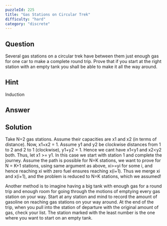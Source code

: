 ```yaml
---
puzzleId: 225
title: "Gas Stations on Circular Trek"
difficulty: "hard"
category: "discrete"
---
```


## Question
Several gas stations on a circular trek have between them just enough gas for one car to make a complete round trip. Prove that if you start at the right station with an empty tank you shall be able to make it all the way around.

## Hint
Induction

## Answer


## Solution
Take N=2 gas stations. Assume their capacities are x1 and x2 (in terms of distance). Now, x1+x2 = 1. Assume y1 and y2 be clockwise distances from 1 to 2 and 2 to 1 (clockwise), y1+y2 = 1. Hence we cant have x1<y1 and x2<y2 both. Thus, let x1 >= y1. In this case we start with station 1 and complete the journey. Assume the path is possible for N=K stations, we want to prove for N = K+1 stations, using same argument as above, xi>=yi for some i, and hence reaching xi with zero fuel ensures reaching x(i+1). Thus we merge xi and x(i+1), and the problem is reduced to N=K stations, which we assumed!

Another method is to imagine having a big tank with enough gas for a round trip and enough room for going through the motions of emptying every gas station on your way. Start at any station and mind to record the amount of gasoline on reaching gas stations on your way around. At the end of the trip, when you pull into the station of departure with the original amount of gas, check your list. The station marked with the least number is the one where you want to start on an empty tank.

